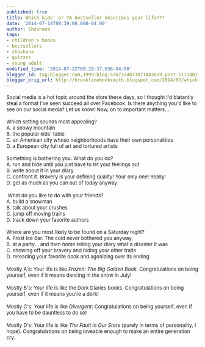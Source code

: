 ```yaml
---
published: true
title: Which kids' or YA bestseller describes your life???
date: '2014-07-14T09:39:00.000-04:00'
author: Shoshana
tags:
- children's books
- bestsellers
- shoshana
- quizzes
- young adult
modified_time: '2014-07-22T09:29:37.036-04:00'
blogger_id: tag:blogger.com,1999:blog-5767374071871443859.post-5171401190515683262
blogger_orig_url: http://brooklinebooksmith.blogspot.com/2014/07/which-kids-or-ya-bestseller-describes.html
---
```


<span style="font-size: small;">Social media is a hot topic around the store these days, so I thought I'd blatantly steal a format I've seen succeed all over Facebook. Is there anything you'd like to see on our social media? Let us know! Now, on to important matters....</span><br /><span style="font-size: small;"><br />Which setting sounds most appealing?</span><br /><span style="font-size: small;">A. a snowy mountain</span><br /><span style="font-size: small;">B. the popular kids' table</span><br /><span style="font-size: small;">C. an American city whose neighborhoods have their own personalities</span><br /><span style="font-size: small;">D. a European city full of art and tortured artists</span><br /><span style="font-size: small;"><br /></span><span style="font-size: small;">Something is bothering you. What do you do?</span><br /><span style="font-size: small;">A. run and hide until you just have to let your feelings out</span><br /><span style="font-size: small;">B. write about it in your diary</span><br /><span style="font-size: small;">C. confront it. Bravery is your defining quality! Your only one! Really!</span><br /><span style="font-size: small;">D. get as much as you can out of today anyway</span><br /><br /><span style="font-size: small;">&nbsp;What do you like to do with your friends?</span><br /><span style="font-size: small;">A. build a snowman</span><br /><span style="font-size: small;">B. talk about your crushes</span><br /><span style="font-size: small;">C. jump off moving trains</span><br /><span style="font-size: small;">D. track down your favorite authors</span><span style="font-size: small;"></span><br /><span style="font-size: small;"><br /></span><span style="font-size: small;">Where are you most likely to be found on a Saturday night?</span><br /><span style="font-size: small;">A. Frost Ice Bar. The cold never bothered you anyway.</span><br /><span style="font-size: small;">B. at a party... and then home telling your diary what a disaster it was</span><br /><span style="font-size: small;">C. showing off your bravery and hiding your other traits</span><br /><span style="font-size: small;">D. </span><span style="font-size: xx-small;"><span style="font-size: x-small;"><span style="font-size: small;">rereading your favorite book and agonizing over its ending&nbsp;</span></span></span><br /><br /><span style="font-size: xx-small;"><span style="font-size: x-small;"><span style="font-size: small;">Mostly A's: Your life is like <i>Frozen: The Big Golden Book</i>. Congratulations on being yourself, even if it means dancing in the snow in July!&nbsp;</span></span></span><br /><br /><span style="font-size: xx-small;"><span style="font-size: x-small;"><span style="font-size: small;">Mostly B's: Your life is like the Dork Diaries books. Congratulations on being yourself, even if it means you're a dork!</span></span></span><br /><br /><span style="font-size: xx-small;"><span style="font-size: x-small;"><span style="font-size: small;">Mostly C's: Your life is like <i>Divergent</i>: Congratulations on being yourself, even if you have to be dauntless to do so!</span></span></span><br /><br /><span style="font-size: xx-small;"><span style="font-size: x-small;"><span style="font-size: small;">Mostly D's: Your life is like <i>The Fault in Our Stars</i> (purely in terms of personality, I hope). Congratulations on being loveable enough to make an entire generation cry.&nbsp;</span> </span></span>